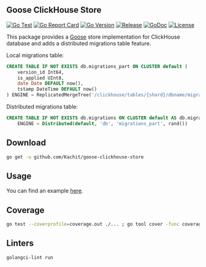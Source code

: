 ## Goose ClickHouse Store
[![Go Test](https://github.com/Kachit/goose-clickhouse-store/actions/workflows/tests.yml/badge.svg)](https://github.com/Kachit/goose-clickhouse-store/actions)
[![Go Report Card](https://goreportcard.com/badge/github.com/kachit/goose-clickhouse-store)](https://goreportcard.com/report/github.com/kachit/goose-clickhouse-store)
[![Go Version](https://img.shields.io/github/go-mod/go-version/Kachit/goose-clickhouse-store)](https://go.dev/doc/go1.24)
[![Release](https://img.shields.io/github/v/release/Kachit/goose-clickhouse-store.svg)](https://github.com/Kachit/goose-clickhouse-store/releases)
[![GoDoc](https://img.shields.io/badge/go.dev-reference-brightgreen?logo=go&logoColor=white&style=flat)](https://pkg.go.dev/github.com/kachit/goose-clickhouse-store)
[![License](https://img.shields.io/github/license/Kachit/goose-clickhouse-store)](https://github.com/Kachit/goose-clickhouse-store/blob/master/LICENSE)

This package provides a [Goose](https://github.com/pressly/goose) store implementation for ClickHouse database 
and adds a distributed migrations table feature.

Local migrations table:
```sql
CREATE TABLE IF NOT EXISTS db.migrations_part ON CLUSTER default (
	version_id Int64, 
	is_applied UInt8, 
	date Date DEFAULT now(), 
	tstamp DateTime DEFAULT now()
) ENGINE = ReplicatedMergeTree('/clickhouse/tables/{shard}/dbname/migrations', '{replica}') ORDER BY version_id
```

Distributed migrations table:
```sql
CREATE TABLE IF NOT EXISTS db.migrations ON CLUSTER default AS db.migrations_part
    ENGINE = Distributed(default, 'db', 'migrations_part', rand())
```

## Download
```bash
go get -u github.com/Kachit/goose-clickhouse-store
```

## Usage
You can find an example [here](https://github.com/Kachit/goose-clickhouse-store/example).

## Coverage
```bash
go test --coverprofile=coverage.out ./... ; go tool cover -func coverage.out ; go tool cover --html=coverage.out -o coverage.html
```

## Linters ##
```bash
golangci-lint run
```